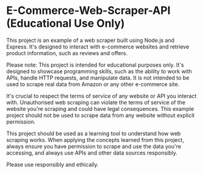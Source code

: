 # E-Commerce-Web-Scraper-API (Educational Use Only)

This project is an example of a web scraper built using Node.js and Express. It's designed to interact with e-commerce websites and retrieve product information, such as reviews and offers.

Please note: This project is intended for educational purposes only. It's designed to showcase programming skills, such as the ability to work with APIs, handle HTTP requests, and manipulate data. It is not intended to be used to scrape real data from Amazon or any other e-commerce site.

It's crucial to respect the terms of service of any website or API you interact with. Unauthorised web scraping can violate the terms of service of the website you're scraping and could have legal consequences. This example project should not be used to scrape data from any website without explicit permission.

This project should be used as a learning tool to understand how web scraping works. When applying the concepts learned from this project, always ensure you have permission to scrape and use the data you're accessing, and always use APIs and other data sources responsibly.

Please use responsibly and ethically.
